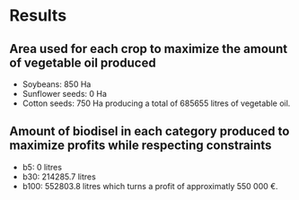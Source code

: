 # Results

## Area used for each crop to maximize the amount of vegetable oil produced

* Soybeans: 850 Ha
* Sunflower seeds: 0 Ha
* Cotton seeds: 750 Ha
producing a total of 685655 litres of vegetable oil.


## Amount of biodisel in each category produced to maximize profits while respecting constraints

* b5: 0 litres
* b30: 214285.7 litres
* b100: 552803.8 litres
which turns a profit of approximatly 550 000 €.

